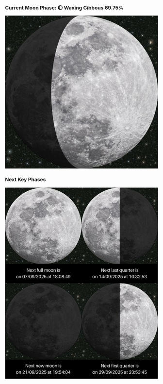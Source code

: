 ### Current Moon Phase: 🌔 Waxing Gibbous 69.75%
![Moon Phase](moonphase.png)
### Next Key Phases
![Gallery](gallery.png)